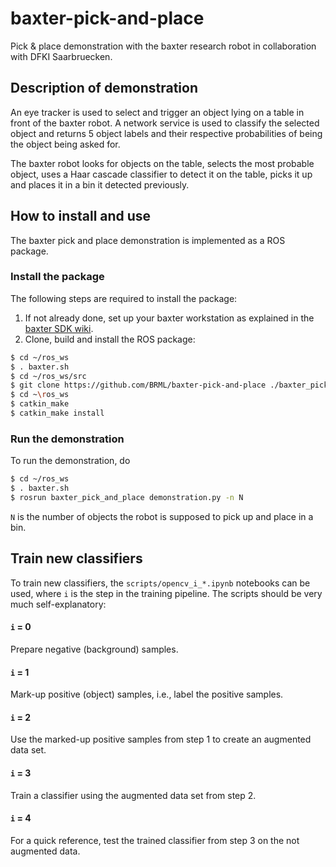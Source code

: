 # baxter-pick-and-place
Pick &amp; place demonstration with the baxter research robot in collaboration 
with DFKI Saarbruecken.

## Description of demonstration
An eye tracker is used to select and trigger an object lying on a table in 
front of the baxter robot. A network service is used to classify the selected 
object and returns 5 object labels and their respective probabilities of being 
the object being asked for. 

The baxter robot looks for objects on the table, selects the most probable 
object, uses a Haar cascade classifier to detect it on the table, picks it up 
and places it in a bin it detected previously.

## How to install and use
The baxter pick and place demonstration is implemented as a ROS package.

### Install the package
The following steps are required to install the package:

1. If not already done, set up your baxter workstation as explained in the 
[baxter SDK wiki](http://sdk.rethinkrobotics.com/wiki/Workstation_Setup).
1. Clone, build and install the ROS package:
```bash
$ cd ~/ros_ws
$ . baxter.sh
$ cd ~/ros_ws/src
$ git clone https://github.com/BRML/baxter-pick-and-place ./baxter_pick_and_place
$ cd ~\ros_ws
$ catkin_make
$ catkin_make install
```

### Run the demonstration
To run the demonstration, do
```bash
$ cd ~/ros_ws
$ . baxter.sh
$ rosrun baxter_pick_and_place demonstration.py -n N
```
`N` is the number of objects the robot is supposed to pick up and place in a 
bin.


## Train new classifiers
To train new classifiers, the `scripts/opencv_i_*.ipynb` notebooks can be 
used, where `i` is the step in the training pipeline.
The scripts should be very much self-explanatory:

#### `i` = 0
Prepare negative (background) samples.

#### `i` = 1
Mark-up positive (object) samples, i.e., label the positive samples.

#### `i` = 2
Use the marked-up positive samples from step 1 to create an augmented data set.
 
#### `i` = 3
Train a classifier using the augmented data set from step 2.

#### `i` = 4
For a quick reference, test the trained classifier from step 3 on the not 
augmented data.

